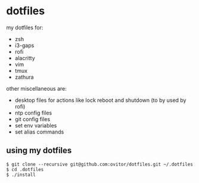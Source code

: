 # dotfiles

my dotfiles for:

* zsh
* i3-gaps
* rofi
* alacritty
* vim
* tmux
* zathura

other miscellaneous are:

* desktop files for actions like lock reboot and shutdown (to by used by rofi)
* ntp config files
* git config files
* set env variables
* set alias commands

## using my dotfiles

```
$ git clone --recursive git@github.com:ovitor/dotfiles.git ~/.dotfiles
$ cd .dotfiles
$ ./install
```

